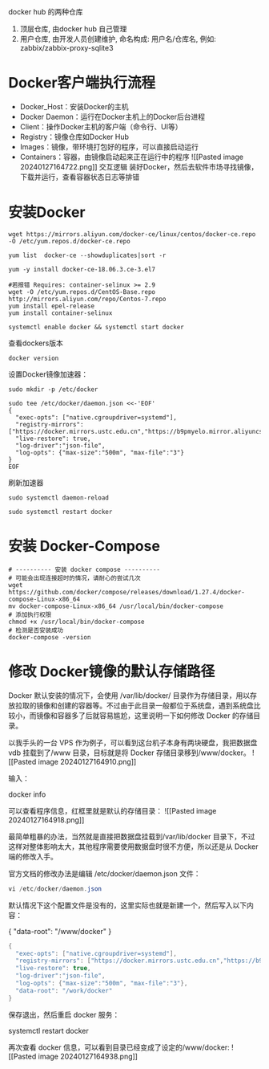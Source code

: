 docker hub 的两种仓库
1. 顶层仓库, 由docker hub 自己管理
2. 用户仓库, 由开发人员创建维护, 命名构成: 用户名/仓库名, 例如: zabbix/zabbix-proxy-sqlite3

# Docker客户端执行流程
- Docker_Host：安装Docker的主机
- Docker Daemon：运行在Docker主机上的Docker后台进程
- Client：操作Docker主机的客户端（命令行、UI等）
- Registry：镜像仓库如Docker Hub
- Images：镜像，带环境打包好的程序，可以直接启动运行
- Containers：容器，由镜像启动起来正在运行中的程序
![[Pasted image 20240127164722.png]]
交互逻辑 装好Docker，然后去软件市场寻找镜像，下载并运行，查看容器状态日志等排错

# 安装Docker


```Shell
wget https://mirrors.aliyun.com/docker-ce/linux/centos/docker-ce.repo -O /etc/yum.repos.d/docker-ce.repo

yum list  docker-ce --showduplicates|sort -r

yum -y install docker-ce-18.06.3.ce-3.el7

#若报错 Requires: container-selinux >= 2.9
wget -O /etc/yum.repos.d/CentOS-Base.repo http://mirrors.aliyun.com/repo/Centos-7.repo
yum install epel-release
yum install container-selinux
```

  
```Shell
systemctl enable docker && systemctl start docker
```

  
查看dockers版本
```Shell
docker version
```

  
设置Docker镜像加速器：

```Shell
sudo mkdir -p /etc/docker
```

  
```Shell
sudo tee /etc/docker/daemon.json <<-'EOF'
{
  "exec-opts": ["native.cgroupdriver=systemd"],        
  "registry-mirrors": ["https://docker.mirrors.ustc.edu.cn","https://b9pmyelo.mirror.aliyuncs.com"],        
  "live-restore": true,
  "log-driver":"json-file",
  "log-opts": {"max-size":"500m", "max-file":"3"}
}
EOF
```

刷新加速器

```Shell
sudo systemctl daemon-reload

sudo systemctl restart docker
```


# 安装 Docker-Compose

```shell
# ---------- 安装 docker compose ----------
# 可能会出现连接超时的情况，请耐心的尝试几次
wget https://github.com/docker/compose/releases/download/1.27.4/docker-compose-Linux-x86_64
mv docker-compose-Linux-x86_64 /usr/local/bin/docker-compose
# 添加执行权限
chmod +x /usr/local/bin/docker-compose
# 检测是否安装成功
docker-compose -version
```

# 修改 Docker镜像的默认存储路径

Docker 默认安装的情况下，会使用 /var/lib/docker/ 目录作为存储目录，用以存放拉取的镜像和创建的容器等。不过由于此目录一般都位于系统盘，遇到系统盘比较小，而镜像和容器多了后就容易尴尬，这里说明一下如何修改 Docker 的存储目录。

以我手头的一台 VPS 作为例子，可以看到这台机子本身有两块硬盘，我把数据盘 vdb 挂载到了/www 目录，目标就是将 Docker 存储目录移到/www/docker。
![[Pasted image 20240127164910.png]]

输入：

docker info

可以查看程序信息，红框里就是默认的存储目录：
![[Pasted image 20240127164918.png]]

最简单粗暴的办法，当然就是直接把数据盘挂载到/var/lib/docker 目录下，不过这样对整体影响太大，其他程序需要使用数据盘时很不方便，所以还是从 Docker 端的修改入手。

官方文档的修改办法是编辑 /etc/docker/daemon.json 文件：

```Java
vi /etc/docker/daemon.json 
```

默认情况下这个配置文件是没有的，这里实际也就是新建一个，然后写入以下内容：

{ "data-root": "/www/docker" }

```Java
{
  "exec-opts": ["native.cgroupdriver=systemd"],
  "registry-mirrors": ["https://docker.mirrors.ustc.edu.cn","https://b9pmyelo.mirror.aliyuncs.com"],
  "live-restore": true,
  "log-driver":"json-file",
  "log-opts": {"max-size":"500m", "max-file":"3"},
  "data-root": "/work/docker"
}
```

保存退出，然后重启 docker 服务：

systemctl restart docker

再次查看 docker 信息，可以看到目录已经变成了设定的/www/docker:
![[Pasted image 20240127164938.png]]